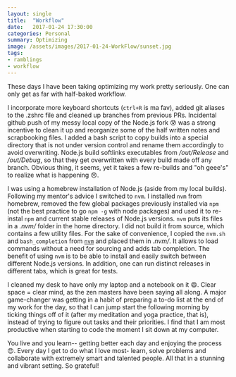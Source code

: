 ```yaml
---
layout: single
title:  "Workflow"
date:   2017-01-24 17:30:00
categories: Personal
summary: Optimizing
image: /assets/images/2017-01-24-WorkFlow/sunset.jpg
tags:
- ramblings
- workflow
---
```


These days I have been taking optimizing my work pretty seriously.
One can only get as far with half-baked workflow.

I incorporate more keyboard shortcuts (```ctrl+R``` is ma fav), added git aliases to the .zshrc file and cleaned up branches
from previous PRs. Incidental github push of my messy local copy of the Node.js fork
:cold_sweat: was a strong incentive to clean it up
and reorganize some of the half written notes and
scrapbooking files.
I added a bash script to copy builds into a special directory that is
not under version
control and rename them accordingly to avoid overwriting. Node.js build
softlinks executables from */out/Release* and */out/Debug*, so that
they get overwritten with every build made off any branch.
Obvious thing, it seems, yet it takes a few re-builds and
"oh geee's" to realize what is happening
:disappointed:.


I was using a homebrew installation of Node.js (aside from my local builds).
Following my mentor's advice I switched to ```nvm```. I installed ```nvm```
from homebrew, removed the few global packages previously installed via ```npm```
(not the best
   practice to go ```npm -g``` with node packages) and used it
   to re-instal ```npm```
and current stable releases of Node.js versions.
```nvm``` puts its files in a *.nvm/* folder in the home directory.
I did not build it from source, which contains a few utility files.
For the sake of convenience, I copied the ```nvm.sh``` and ```bash_completion``` from
[```nvm```](https://github.com/creationix/nvm) and placed them
in *.nvm/*. It allows to load commands without a need for sourcing
and adds tab completion.
The benefit of using ```nvm``` is to be able to install and easily switch
between different Node.js versions. In addition, one can run distinct
releases in different tabs, which is great for tests.

I cleaned my desk to have only my laptop and a notebook on it :smile:.
Clear space = clear mind, as the zen masters have been saying all along.
A major game-changer was getting in a habit of preparing a to-do list
at the end of my work for the day, so that I can jump start the following morning
by ticking things off of it (after my meditation and yoga practice, that is),
instead of trying to figure out tasks and their priorities. I find that I am
most productive when starting to code the moment I sit down at my computer.

You live and you learn-- getting better each day and enjoying the process
:heart_eyes:.
Every day I get to do what I love most-
learn, solve problems and collaborate with extremely smart and talented people.
All that in a stunning and vibrant setting. So grateful!
